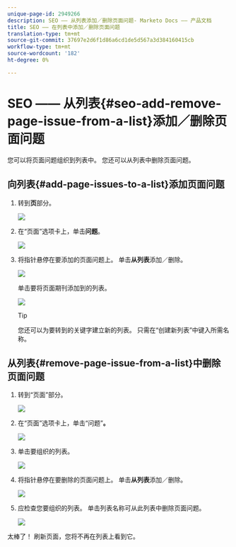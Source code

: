```yaml
---
unique-page-id: 2949266
description: SEO —— 从列表添加／删除页面问题- Marketo Docs —— 产品文档
title: SEO —— 在列表中添加／删除页面问题
translation-type: tm+mt
source-git-commit: 37697e2d6f1d86a6cd1de5d567a3d384160415cb
workflow-type: tm+mt
source-wordcount: '182'
ht-degree: 0%

---
```



# SEO —— 从列表{#seo-add-remove-page-issue-from-a-list}添加／删除页面问题

您可以将页面问题组织到列表中。 您还可以从列表中删除页面问题。

## 向列表{#add-page-issues-to-a-list}添加页面问题

1. 转到&#x200B;**页**&#x200B;部分。

   ![](assets/image2014-9-18-14-3a3-3a10.png)

1. 在“页面”选项卡上，单击&#x200B;**问题**。

   ![](assets/image2014-9-18-14-3a3-3a18.png)

1. 将指针悬停在要添加的页面问题上。 单击&#x200B;**从列表**&#x200B;添加／删除。

   ![](assets/image2014-9-18-14-3a3-3a40.png)

   单击要将页面期刊添加到的列表。

   ![](assets/image2014-9-18-14-3a3-3a44.png)

   >[!TIP]
   >
   >您还可以为要转到的关键字建立新的列表。 只需在“创建新列表”中键入所需名称。

## 从列表{#remove-page-issue-from-a-list}中删除页面问题

1. 转到“页面”部分。

   ![](assets/image2014-9-18-14-3a4-3a8.png)

1. 在“页面”选项卡上，单击“问题”**。**

   ![](assets/image2014-9-18-14-3a4-3a22.png)

1. 单击要组织的列表。

   ![](assets/image2014-9-18-14-3a4-3a29.png)

1. 将指针悬停在要删除的页面问题上。 单击&#x200B;**从列表**&#x200B;添加／删除。

   ![](assets/image2014-9-18-14-3a4-3a38.png)

1. 应检查您要组织的列表。 单击列表名称可从此列表中删除页面问题。

   ![](assets/image2014-9-18-14-3a4-3a52.png)

太棒了！ 刷新页面，您将不再在列表上看到它。
